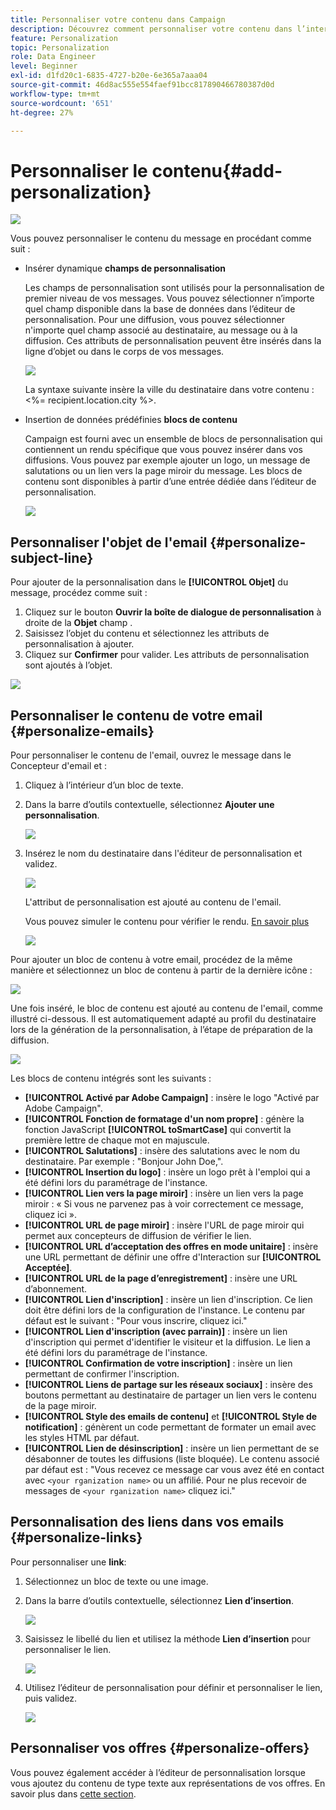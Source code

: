 ```yaml
---
title: Personnaliser votre contenu dans Campaign
description: Découvrez comment personnaliser votre contenu dans l’interface utilisateur web d’Adobe Campaign
feature: Personalization
topic: Personalization
role: Data Engineer
level: Beginner
exl-id: d1fd20c1-6835-4727-b20e-6e365a7aaa04
source-git-commit: 46d8ac555e554faef91bcc817890466780387d0d
workflow-type: tm+mt
source-wordcount: '651'
ht-degree: 27%

---
```


# Personnaliser le contenu{#add-personalization}

![](../assets/do-not-localize/badge.png)

Vous pouvez personnaliser le contenu du message en procédant comme suit :

* Insérer dynamique **champs de personnalisation**

   Les champs de personnalisation sont utilisés pour la personnalisation de premier niveau de vos messages. Vous pouvez sélectionner n’importe quel champ disponible dans la base de données dans l’éditeur de personnalisation. Pour une diffusion, vous pouvez sélectionner n&#39;importe quel champ associé au destinataire, au message ou à la diffusion. Ces attributs de personnalisation peuvent être insérés dans la ligne d’objet ou dans le corps de vos messages.

   ![](assets/perso-subject-line.png)

   La syntaxe suivante insère la ville du destinataire dans votre contenu : &lt;%= recipient.location.city %>.

* Insertion de données prédéfinies **blocs de contenu**

   Campaign est fourni avec un ensemble de blocs de personnalisation qui contiennent un rendu spécifique que vous pouvez insérer dans vos diffusions. Vous pouvez par exemple ajouter un logo, un message de salutations ou un lien vers la page miroir du message. Les blocs de contenu sont disponibles à partir d’une entrée dédiée dans l’éditeur de personnalisation.

   ![](assets/perso-content-blocks.png)
<!--
* Create **conditional content**

    Configure conditional content to add dynamic personalization based on the recipient’s profile for example. Text blocks and/or images are inserted when a particular condition is true.
-->

## Personnaliser l&#39;objet de l&#39;email {#personalize-subject-line}

Pour ajouter de la personnalisation dans le **[!UICONTROL Objet]** du message, procédez comme suit :

1. Cliquez sur le bouton **Ouvrir la boîte de dialogue de personnalisation** à droite de la **Objet** champ .
1. Saisissez l’objet du contenu et sélectionnez les attributs de personnalisation à ajouter.
1. Cliquez sur **Confirmer** pour valider. Les attributs de personnalisation sont ajoutés à l’objet.

![](assets/perso-subject.png)

## Personnaliser le contenu de votre email {#personalize-emails}

Pour personnaliser le contenu de l&#39;email, ouvrez le message dans le Concepteur d&#39;email et :

1. Cliquez à l’intérieur d’un bloc de texte.
1. Dans la barre d’outils contextuelle, sélectionnez **Ajouter une personnalisation**.

   ![](assets/perso-add-to-content.png)

1. Insérez le nom du destinataire dans l&#39;éditeur de personnalisation et validez.

   ![](assets/perso-add-name.png)

   L&#39;attribut de personnalisation est ajouté au contenu de l&#39;email.

   Vous pouvez simuler le contenu pour vérifier le rendu. [En savoir plus](../preview-test/preview-content.md)

   ![](assets/perso-rendering.png)

Pour ajouter un bloc de contenu à votre email, procédez de la même manière et sélectionnez un bloc de contenu à partir de la dernière icône :

![](assets/perso-insert-block.png)

Une fois inséré, le bloc de contenu est ajouté au contenu de l&#39;email, comme illustré ci-dessous. Il est automatiquement adapté au profil du destinataire lors de la génération de la personnalisation, à l’étape de préparation de la diffusion.

![](assets/perso-content-block-in-email.png)


Les blocs de contenu intégrés sont les suivants :
* **[!UICONTROL Activé par Adobe Campaign]** : insère le logo &quot;Activé par Adobe Campaign&quot;.
* **[!UICONTROL Fonction de formatage d&#39;un nom propre]** : génère la fonction JavaScript **[!UICONTROL toSmartCase]** qui convertit la première lettre de chaque mot en majuscule.
* **[!UICONTROL Salutations]** : insère des salutations avec le nom du destinataire. Par exemple : &quot;Bonjour John Doe,&quot;.
* **[!UICONTROL Insertion du logo]** : insère un logo prêt à l&#39;emploi qui a été défini lors du paramétrage de l&#39;instance.
* **[!UICONTROL Lien vers la page miroir]** : insère un lien vers la page miroir : « Si vous ne parvenez pas à voir correctement ce message, cliquez ici ».
* **[!UICONTROL URL de page miroir]** : insère l&#39;URL de page miroir qui permet aux concepteurs de diffusion de vérifier le lien.
* **[!UICONTROL URL d’acceptation des offres en mode unitaire]** : insère une URL permettant de définir une offre d&#39;Interaction sur **[!UICONTROL Acceptée]**.
* **[!UICONTROL URL de la page d’enregistrement]** : insère une URL d’abonnement.
* **[!UICONTROL Lien d&#39;inscription]** : insère un lien d&#39;inscription. Ce lien doit être défini lors de la configuration de l&#39;instance. Le contenu par défaut est le suivant : &quot;Pour vous inscrire, cliquez ici.&quot;
* **[!UICONTROL Lien d&#39;inscription (avec parrain)]** : insère un lien d&#39;inscription qui permet d&#39;identifier le visiteur et la diffusion. Le lien a été défini lors du paramétrage de l&#39;instance.
* **[!UICONTROL Confirmation de votre inscription]** : insère un lien permettant de confirmer l&#39;inscription.
* **[!UICONTROL Liens de partage sur les réseaux sociaux]** : insère des boutons permettant au destinataire de partager un lien vers le contenu de la page miroir.
* **[!UICONTROL Style des emails de contenu]** et **[!UICONTROL Style de notification]** : génèrent un code permettant de formater un email avec les styles HTML par défaut.
* **[!UICONTROL Lien de désinscription]** : insère un lien permettant de se désabonner de toutes les diffusions (liste bloquée). Le contenu associé par défaut est : &quot;Vous recevez ce message car vous avez été en contact avec `<your rganization name>` ou un affilié. Pour ne plus recevoir de messages de `<your rganization name>` cliquez ici.&quot;


## Personnalisation des liens dans vos emails {#personalize-links}

Pour personnaliser une **link**:

1. Sélectionnez un bloc de texte ou une image.
1. Dans la barre d’outils contextuelle, sélectionnez **Lien d’insertion**.

   ![](assets/perso-link.png)

1. Saisissez le libellé du lien et utilisez la méthode **Lien d’insertion** pour personnaliser le lien.

   ![](assets/perso-link-insert-icon.png)

1. Utilisez l’éditeur de personnalisation pour définir et personnaliser le lien, puis validez.

   ![](assets/perso-link-edit.png)


## Personnaliser vos offres {#personalize-offers}

Vous pouvez également accéder à l’éditeur de personnalisation lorsque vous ajoutez du contenu de type texte aux représentations de vos offres. En savoir plus dans [cette section](../content/offers.md).
